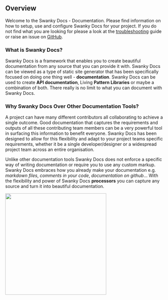 ## Overview

Welcome to the Swanky Docs - Documentation. Please find information on how to setup, use and configure Swanky Docs for your project. If you do not find what you are looking for please a look at the [troubleshooting](getting-started/troubleshooting.html) guide or raise an issue on [GitHub](https://github.com/swanky-docs/generator-swanky/issues).

### What is Swanky Docs?
Swanky Docs is a framework that enables you to create beautiful documentation from any source that you can provide it with. Swanky Docs can be viewed as a type of static site generator that has been specifically focused on doing one thing well - __documentation__. Swanky Docs can be used to create __API documentation__, Living __Pattern Libraries__ or maybe a combination of both. There really is no limit to what you can document with Swanky Docs.

### Why Swanky Docs Over Other Documentation Tools?
A project can have many different contributors all collaborating to achieve a single outcome. Good documentation that captures the requirements and outputs of all these contributing team members can be a very powerful tool in surfacing this information to benefit everyone. Swanky Docs has been designed to allow for this flexibility and adapt to your project teams specific requirements, whether it be a single developer/designer or a widespread project team across an entire organisation.

Unlike other documentation tools Swanky Docs does not enforce a specific way of writing documentation or require you to use any custom markup. Swanky Docs embraces how you already make your documentation e.g. *markdown files*, *comments in your code*, *documentation on github*... With the flexibility and power of Swanky Docs __processors__ you can capture any source and turn it into beautiful documentation.

<img src="~assets/img/project-team.png" width="320" />

